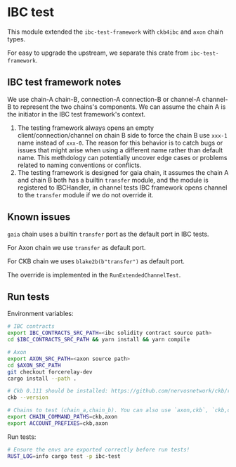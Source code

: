 # IBC test

This module extended the `ibc-test-framework` with `ckb4ibc` and `axon` chain types.

For easy to upgrade the upstream, we separate this crate from `ibc-test-framework`.

## IBC test framework notes

We use chain-A chain-B, connection-A connection-B or channel-A channel-B to represent the two chains's components. We can assume the chain A is the initiator in the IBC test framework's context.

1. The testing framework always opens an empty client/connection/channel on chain B side to force the chain B use `xxx-1` name instead of `xxx-0`. The reason for this behavior is to catch bugs or issues that might arise when using a different name rather than default name. This methdology can potentially uncover edge cases or problems related to naming conventions or conflicts.
2. The testing framework is designed for gaia chain, it assumes the chain A and chain B both has a builtin `transfer` module, and the module is registered to IBCHandler, in channel tests IBC framework opens channel to the `transfer` module if we do not override it.

## Known issues

`gaia` chain uses a builtin `transfer` port as the default port in IBC tests.

For Axon chain we use `transfer` as default port.

For CKB chain we uses `blake2b(b"transfer")` as default port.

The override is implemented in the `RunExtendedChannelTest`.

## Run tests

Environment variables:

``` bash
# IBC contracts
export IBC_CONTRACTS_SRC_PATH=<ibc solidity contract source path>
cd $IBC_CONTRACTS_SRC_PATH && yarn install && yarn compile

# Axon
export AXON_SRC_PATH=<axon source path>
cd $AXON_SRC_PATH
git checkout forcerelay-dev
cargo install --path .

# Ckb 0.111 should be installed: https://github.com/nervosnetwork/ckb/releases/tag/v0.111.0
ckb --version

# Chains to test (chain_a,chain_b). You can also use `axon,ckb`, `ckb,ckb` or `axon,axon`
export CHAIN_COMMAND_PATHS=ckb,axon
export ACCOUNT_PREFIXES=ckb,axon
```


Run tests:

``` bash
# Ensure the envs are exported correctly before run tests!
RUST_LOG=info cargo test -p ibc-test
```
